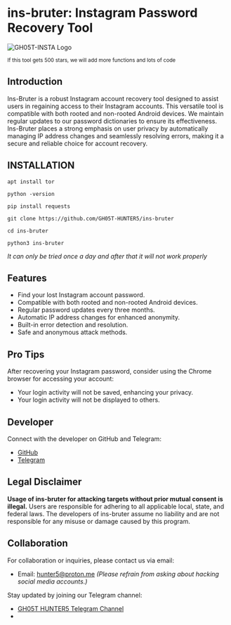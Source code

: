 # ins-bruter: Instagram Password Recovery Tool

![GH05T-INSTA Logo](https://media.tenor.com/qMER41oNWx8AAAAC/youve-been-hacked-gregory-brown.gif)

<small>If this tool gets 500 stars, we will add more functions and lots of code</small>

## Introduction

Ins-Bruter is a robust Instagram account recovery tool designed to assist users in regaining access to their Instagram accounts. This versatile tool is compatible with both rooted and non-rooted Android devices. We maintain regular updates to our password dictionaries to ensure its effectiveness. Ins-Bruter places a strong emphasis on user privacy by automatically managing IP address changes and seamlessly resolving errors, making it a secure and reliable choice for account recovery.


## INSTALLATION

```
apt install tor
```

```
python -version
```

```
pip install requests
```

```
git clone https://github.com/GH05T-HUNTER5/ins-bruter
```

```
cd ins-bruter
```

```
python3 ins-bruter
```

<i>It can only be tried once a day and after that it will not work properly</i>

## Features

- Find your lost Instagram account password.
- Compatible with both rooted and non-rooted Android devices.
- Regular password updates every three months.
- Automatic IP address changes for enhanced anonymity.
- Built-in error detection and resolution.
- Safe and anonymous attack methods.

## Pro Tips

After recovering your Instagram password, consider using the Chrome browser for accessing your account:

- Your login activity will not be saved, enhancing your privacy.
- Your login activity will not be displayed to others.

## Developer

Connect with the developer on GitHub and Telegram:

- [GitHub](https://github.com/GH05T-HUNTER5)
- [Telegram](https://t.me/GH05T_HUNTER5)

## Legal Disclaimer

**Usage of ins-bruter for attacking targets without prior mutual consent is illegal.** Users are responsible for adhering to all applicable local, state, and federal laws. The developers of ins-bruter assume no liability and are not responsible for any misuse or damage caused by this program.

## Collaboration

For collaboration or inquiries, please contact us via email:

- Email: [hunter5@proton.me](mailto:hunter5@proton.me) *(Please refrain from asking about hacking social media accounts.)*

Stay updated by joining our Telegram channel:

- [GH05T HUNTER5 Telegram Channel](https://t.me/GH05T_HUNTER5)
- 
